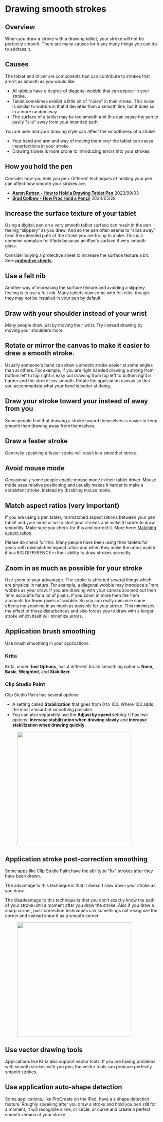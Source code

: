 # Drawing smooth strokes

## Overview

When you draw a stroke with a drawing tablet, your stroke will not be perfectly smooth. There are many causes for it any many things you can do to address it.

## Causes

The tablet and driver are components that can contribute to strokes that aren't as smooth as you would like

* All tablets have a degree of [diagonal wobble](../../core-features/diagonal-wobble.md) that can appear in your stroke.&#x20;
* Tablet sometimes exhibit a little bit of "noise" in their stroke. This noise is similar to wobble in that it deviates from a smooth line, but it does so in a more random way.
* The surface of a tablet may be too smooth and this can cause the pen to easily "slip" away from your intended path.

You are user and your drawing style can affect the smoothness of a stroke

* Your hand and arm and way of moving them over the tablet can cause imperfections in your stroke.
* Drawing slower is more prone to introducing errors into your strokes.

## How you hold the pen

Consider how you hold you pen. Different techniques of holding your pen can affect how smooth your strokes are.

* [**Aaron Rutten - How to Hold a Drawing Tablet Pen**](https://www.youtube.com/watch?v=AAm0DrOrDGQ) 2023/09/03&#x20;
* [**Brad Colbow - How Pros Hold a Pencil**](https://www.youtube.com/watch?v=pB9m4TxZ7oQ) 2024/05/28

## Increase the surface texture of your tablet

Using a digital; pen on a very smooth tablet surface can result in the pen feeling "slippery" as you draw. And so the pen often seems to "slide away" from the intended path of the stroke you are trying to make.  This is a common complain for iPads because an iPad's surface if very smooth glass.

Consider buying a protective sheet to increase the surface texture a bit. See: [**protective sheets**](../../accessories/surface-protectors/).

## Use a felt nib

Another way of increasing the surface texture and avoiding a slippery feeling is to use a felt nib. Many tablets now come with felt nibs, though they may not be installed in your pen by default.

## Draw with your shoulder instead of your wrist

Many people draw just by moving their wrist. Try instead drawing by moving your shoulders more.

## Rotate or mirror the canvas to make it easier to draw a smooth stroke.

Usually someone's hand can draw a smooth stroke easier at some angles than at others. For example, if you are right handed drawing a strong from bottom left to top right is easy but drawing from top left to bottom right is harder and the stroke less smooth. Rotate the application canvas so that you accommodate what your hand is better at doing.&#x20;

## Draw your stroke toward your instead of away from you

Some people find that drawing a stroke toward themselves is easier to keep smooth than drawing away from themselves.

## Draw a faster stroke

Generally speaking a faster stroke will result in a smoother stroke.

## Avoid mouse mode

Occasionally some people enable mouse mode in their tablet driver. Mouse mode uses relative positioning and usually makes it harder to make a consistent stroke. Instead try disabling mouse mode.

## Match aspect ratios (very important)

If you are using a pen tablet, mismatched aspect rations between your pen tablet and your monitor will distort your strokes and make it harder to draw smoothly. Make sure you check for this and correct it. More here: [Matching aspect ratios](../customizing-your-experience/matching-aspect-ratios.md).&#x20;

Please do check for this. Many people have been using their tablets for years with mismatched aspect ratios and when they make the ratios match it is a BIG DIFFERENCE in their ability to draw strokes correctly.

## Zoom in as much as possible for your stroke

Use zoom to your advantage. The stroke is affected several things which are physical in nature. For example, a diagonal wobble may introduce a 1mm wobble as your draw. If you are drawing with your canvas zoomed out then 1mm accounts for a lot of pixels. If you zoom in more then the 1mm accounts for fewer pixels of wobble. So you can really minimize some effects my zooming in as much as possible for your stroke. This minimizes the effect of those disturbances and also forces you to draw with a longer stroke which itself will minimize errors.

## Application brush smoothing

Use brush smoothing in your applications.

### Krita

Krita, under **Tool Options**, has 4 different brush smoothing options: **None**, **Basic**, **Weighted**, and **Stabilizer**.&#x20;

### Clip Studio Paint

Clip Studio Paint has several options

* A setting called **Stabilization** that goes from 0 to  100. Where 100 adds the most amount of smoothing possible.
* You can also separately use the **Adjust by speed** setting. It has two options: **Increase stabilization when drawing slowly** and **increase stabilization when drawing quickly**.



<div align="left">

<figure><img src="../../.gitbook/assets/image (1) (1) (1) (1) (1) (1) (1) (1) (1) (1) (1) (1) (1) (1) (1) (1) (1) (1) (1) (1) (1) (1).png" alt="" width="375"><figcaption></figcaption></figure>

</div>

## Application stroke post-correction smoothing

Some apps like Clip Studio Paint have the ability to "fix" strokes after they have been drawn.

The advantage to this technique is that it doesn't slow down your stroke as you draw.

The disadvantage to this technique is that you don't exactly know the path of your stroke until a moment after you draw the stroke. Also if you draw a sharp corner, post-correction techniques can somethings not recognize the corner and instead show it as a smooth corner.

<div align="left">

<figure><img src="../../.gitbook/assets/image (1) (1) (1) (1) (1) (1) (1) (1) (1) (1) (1) (1) (1) (1) (1) (1) (1) (1) (1) (1) (1).png" alt="" width="375"><figcaption></figcaption></figure>

</div>

## Use vector drawing tools

Applications like Krita also support vector tools. If you are having problems with smooth strokes with you pen, the vector tools can produce perfectly smooth strokes.

## Use application auto-shape detection

Some applications, like ProCreate on the iPad, have a a shape detection feature. Roughly speaking after you draw a stroke and hold you pen still for a moment, it will recognize a line, or circle, or curve and create a perfect smooth version of your stroke.&#x20;
